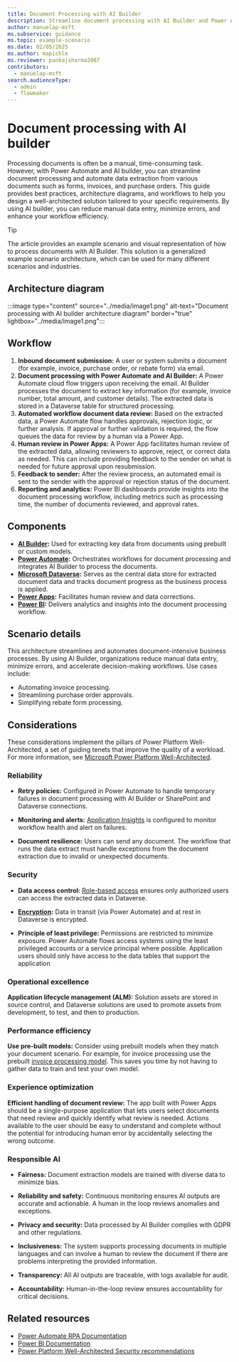 ```yaml
---
title: Document Processing with AI Builder
description: Streamline document processing with AI Builder and Power Automate. Learn how to automate data extraction and enhance workflow efficiency
author: manuelap-msft
ms.subservice: guidance
ms.topic: example-scenario
ms.date: 02/05/2025
ms.author: mapichle
ms.reviewer: pankajsharma2087
contributors: 
  - manuelap-msft
search.audienceType: 
  - admin
  - flowmaker
---
```


# Document processing with AI builder

Processing documents is often be a manual, time-consuming task. However, with Power Automate and AI builder, you can streamline document processing and automate data extraction from various documents such as forms, invoices, and purchase orders. This guide provides best practices, architecture diagrams, and workflows to help you design a well-architected solution tailored to your specific requirements. By using AI builder, you can reduce manual data entry, minimize errors, and enhance your workflow efficiency.

> [!TIP]
> The article provides an example scenario and visual representation of how to process documents with AI Builder. This solution is a generalized example scenario architecture, which can be used for many different scenarios and industries.

## Architecture diagram

:::image type="content" source="../media/image1.png" alt-text="Document processing with AI builder architecture diagram" border="true" lightbox="../media/image1.png":::

## Workflow

1. **Inbound document submission:** A user or system submits a document (for example, invoice, purchase order, or rebate form) via email.
1. **Document processing with Power Automate and AI Builder:** A Power Automate cloud flow triggers upon receiving the email. AI Builder processes the document to extract key information (for example, invoice number, total amount, and customer details). The extracted data is stored in a Dataverse table for structured processing.
1. **Automated workflow document data review:** Based on the extracted data, a Power Automate flow handles approvals, rejection logic, or further analysis. If approval or further validation is required, the flow queues the data for review by a human via a Power App.
1. **Human review in Power Apps:** A Power App facilitates human review of the extracted data, allowing reviewers to approve, reject, or correct data as needed. This can include providing feedback to the sender on what is needed for future approval upon resubmission.
1. **Feedback to sender:** After the review process, an automated email is sent to the sender with the approval or rejection status of the document.
1. **Reporting and analytics:** Power BI dashboards provide insights into the document processing workflow, including metrics such as processing time, the number of documents reviewed, and approval rates.

## Components

- **[AI Builder](/ai-builder/overview):** Used for extracting key data from documents using prebuilt or custom models.
- **[Power Automate](/power-automate/):** Orchestrates workflows for document processing and integrates AI Builder to process the documents.
- **[Microsoft Dataverse](/power-apps/maker/data-platform/):** Serves as the central data store for extracted document data and tracks document progress as the business process is applied.
- **[Power Apps](/power-apps/):** Facilitates human review and data corrections.
- **[Power BI](/power-bi/):** Delivers analytics and insights into the document processing workflow.

## Scenario details

This architecture streamlines and automates document-intensive business processes. By using AI Builder, organizations reduce manual data entry, minimize errors, and accelerate decision-making workflows. Use cases include:

- Automating invoice processing.
- Streamlining purchase order approvals.
- Simplifying rebate form processing.

## Considerations

These considerations implement the pillars of Power Platform Well-Architected, a set of guiding tenets that improve the quality of a workload. For more information, see [Microsoft Power Platform Well-Architected](https://aka.ms/powa).

### Reliability

- **Retry policies:** Configured in Power Automate to handle temporary failures in document processing with AI Builder or SharePoint and Dataverse connections.

- **Monitoring and alerts:** [Application Insights](/power-platform/admin/app-insights-cloud-flow) is configured to monitor workflow health and alert on failures.

- **Document resilience:** Users can send any document. The workflow that runs the data extract must handle exceptions from the document extraction due to invalid or unexpected documents.

### Security

- **Data access control:** [Role-based access](/power-platform/admin/database-security) ensures only authorized users can access the extracted data in Dataverse.

- **[Encryption](/power-platform/admin/about-encryption):** Data in transit (via Power Automate) and at rest in  Dataverse is encrypted.

- **Principle of least privilege:** Permissions are restricted to minimize exposure. Power Automate flows access systems using the least privileged accounts or a service principal where possible. Application users should only have access to the data tables that support the application

### Operational excellence

**Application lifecycle management (ALM):** Solution assets are stored in source control, and Dataverse solutions are used to promote assets from development, to test, and then to production.

### Performance efficiency

**Use pre-built models:** Consider using prebuilt models when they match your document scenario. For example, for invoice processing use the prebuilt [invoice processing model](/ai-builder/prebuilt-invoice-processing). This saves you time by not having to gather data to train and test your own model.

### Experience optimization

**Efficient handling of document review:** The app built with Power Apps should be a single-purpose application that lets users select documents that need review and quickly identify what review is needed. Actions available to the user should be easy to understand and complete without the potential for introducing human error by accidentally selecting the wrong outcome.

### Responsible AI

- **Fairness:** Document extraction models are trained with diverse data to minimize bias.

- **Reliability and safety:** Continuous monitoring ensures AI outputs are accurate and actionable. A human in the loop reviews anomalies and exceptions.

- **Privacy and security:** Data processed by AI Builder complies with GDPR and other regulations.

- **Inclusiveness:** The system supports processing documents in multiple languages and can involve a human to review the document if there are problems interpreting the provided information.

- **Transparency:** All AI outputs are traceable, with logs available for audit.

- **Accountability:** Human-in-the-loop review ensures accountability for critical decisions.

## Related resources

- [Power Automate RPA Documentation](/power-automate/desktop-flows/introduction)
- [Power BI Documentation](/power-bi)
- [Power Platform Well-Architected Security recommendations](/power-platform/well-architected/security/)
